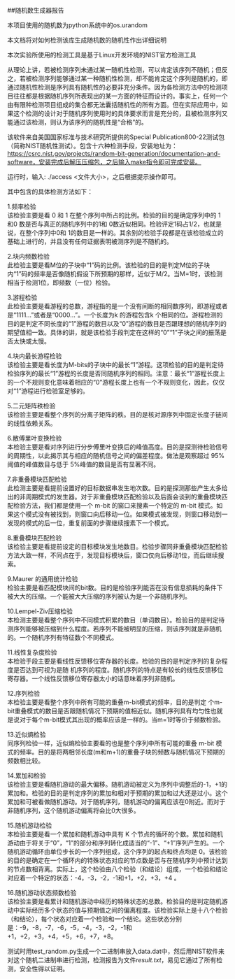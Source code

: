 ##随机数生成器报告

本项目使用的随机数为python系统中的os.urandom

本文档将对如何检测该库生成随机数的随机性作出详细说明

本次实验所使用的检测工具是基于Linux开发环境的NIST官方检测工具

从理论上讲，若被检测序列未通过某一随机性检测，可以肯定该序列不随机；但反之，若被检测序列能够通过某一种随机性检测，却不能肯定这个序列是随机的，即通过随机性检测是序列具有随机性的必要非充分条件。因为各检测方法中的检测项目往往都是根据随机序列所表现出的某一方面的特征而设计的。事实上，任何一个由有限种检测项目组成的集合都无法囊括随机性的所有方面。但在实际应用中，如果这个检测的设计对于随机序列使用时的具体要求而言是充分的，且被检测序列又能通过该检测，则认为该序列的随机性是“合格”的。

该软件来自美国国家标准与技术研究所提供的Special Publication800-22测试包（简称NIST随机性测试）。包含十六种检测手段，安装地址为：https://csrc.nist.gov/projects/random-bit-generation/documentation-and-software，安装完成后解压压缩包，之后输入make指令即可完成安装。

运行时，输入: ./access <文件大小>，之后根据提示操作即可。

其中包含的具体检测方法如下：

1.频率检验<br/>
该检验主要是看 0 和 1 在整个序列中所占的比例。检验的目的是确定序列中的 1 和0 数是否与真正的随机序列中的1和 0数近似相同。检验评定1码占1/2，也就是说，在整个序列中0和 1的数目是一样的。其余别的检验手段都是在该检验成立的基础上进行的，并且没有任何证据表明被测序列是不随机的。

2.块内频数检验<br/>
此检验主要是看M位的子块中“1”码的比例。该检验的目的是判定M位的子块内“1”码的频率是否像随机假设下所预期的那样，近似于M/2。当M=1时，该检测相当于检测1位，即频数（一位）检验。

3.游程检验<br/>
此检验主要是看游程的总数，游程指的是一个没有间断的相同数序列，即游程或者是“1111…”或者是“0000…”。一个长度为k 的游程包含k 个相同的位。游程检测的目的是判定不同长度的“1”游程的数目以及“0”游程的数目是否跟理想的随机序列的期望值相一致。具体的讲，就是该检验手段判定在这样的“0”“1”子块之间的振荡是否太快或太慢。

4.块内最长游程检验<br/>
该检验主要是看长度为M-bits的子块中的最长“1”游程。这项检验的目的是判定待检验序列的最长“1”游程的长度是否同随机序列的相同。注意：最长“1”游程长度上的一个不规则变化意味着相应的“0”游程长度上也有一个不规则变化，因此，仅仅对“1”游程进行检验室足够的。

5.二元矩阵秩检验<br/>
该检验主要是看整个序列的分离子矩阵的秩。目的是核对源序列中固定长度子链间的线性依赖关系。
 
6.散傅里叶变换检验<br/>
本检验主要是看对序列进行分步傅里叶变换后的峰值高度。目的是探测待检验信号的周期性，以此揭示其与相应的随机信号之间的偏差程度。做法是观察超过 95%阈值的峰值数目与低于 5%峰值的数目是否有显著不同。
 
7.非重叠模块匹配检验<br/>
此检测主要是看提前设置好的目标数据串发生地次数。目的是探测那些产生太多给出的非周期模式的发生器。对于非重叠模块匹配检验以及后面会谈到的重叠模块匹配检验方法，我们都是使用一个 m-bit 的窗口来搜素一个特定的 m-bit 模式。如果这个模式没有被找到，则窗口向后移动一位。如果模式被发现，则窗口移动到一发现的模式的后一位，重复前面的步骤继续搜素下一个模式。
 
8.重叠模块匹配检验<br/> 
该检验主要是看提前设定的目标模块发生地数目。检验步骤同非重叠模块匹配检验方法大致一样，不同点在于，发现目标模块后，窗口仅向后移动1位，而后继续搜索。

9.Maurer 的通用统计检验<br/>
检验主要是看匹配模块间的bit数。目的是检验序列能否在没有信息损耗的条件下被大大的压缩。一个能被大大压缩的序列被认为是一个非随机序列。
 
10.Lempel-Ziv压缩检验<br/> 
本检测主要是看整个序列中不同模式积累的数目（单词数目）。检验目的是判定待测序列能够被压缩到什么程度。若序列不能被明显的压缩，则该序列就是非随机的。一个随机序列有特征数个不同模式。 

11.线性复杂度检验<br/> 
本检验手段主要是看线性反馈移位寄存器的长度。检验的目的是判定序列的复杂程度是否达到可视为是随 机序列的程度。随机序列的特点是有较长的线性反馈移位寄存器。一个线性反馈移位寄存器太小的话意味着序列非随机。

12.序列检验<br/>
本检验主要是看整个序列中所有可能的重叠m-bit模式的频率，目的是判定  个m-bit重叠模式的数目是否跟随机情况下预期的值相近似。随机序列具有均匀性也就是说对于每个m-bit模式其出现的概率应该是一样的。当m=1时等价于频数检验。
 
13.近似熵检验<br/> 
同序列检验一样，近似熵检验主要看的也是整个序列中所有可能的重叠 m-bit 模式的频率。目的是将两相邻长度(m和m+1)的重叠子块的频数与随机情况下预期的频数相比较。 

14.累加和检验<br/> 
该检验主要是看随机游动的最大偏移。随机游动被定义为序列中调整后的-1，+1的累加和。检验的目的是判定序列的累加和相对于预期的累加和过大还是过小。这个累加和可被看做随机游动。对于随机序列，随机游动的偏离应该在0附近。而对于非随机序列，这个随机游动偏离将会比0大很多。  

15.随机游动检验<br/> 
本检验主要是看一个累加和随机游动中具有 K 个节点的循环的个数。累加和随机游动由于将关于“0”，“1”的部分和序列转化成适当的“-1”、“+1”序列产生的。一个随机游动循环由单位步长的一个序列组成，这个序列的起点和终点均是 0。该检验的目的是确定在一个循环内的特殊状态对应的节点数是否与在随机序列中预计达到的节点数相背离。实际上，这个检验由八个检验（和结论）组成，一个检验和结论对应着一个特定的状态：-4，-3，-2，-1和+1，+2，+3，+4   。

16.随机游动状态频数检验<br/>
该检验主要是看累计和随机游动中经历的特殊状态的总数。检验目的是判定随机游动中实际经历多个状态的值与预期值之间的偏离程度。该检验实际上是十八个检验（和结论），每个状态对应着一个检验和一个结论。这些状态分别是：-9，-8，-7，-6，-5，-4，-3，-2，-1和+1，+2，+3，+4，+5，+6，+7，+8。



测试时用test_random.py生成一个二进制串放入data.dat中，然后用NIST软件来对这个随机二进制串进行检测，检测报告为文件*result.txt*，易见它通过了所有检测，安全性得以证明。


